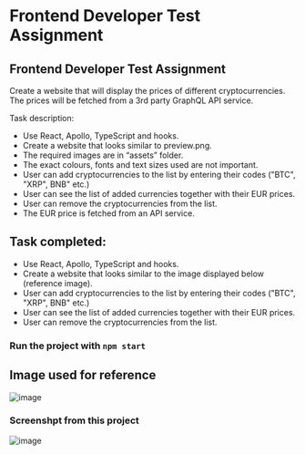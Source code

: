 # Frontend Developer Test Assignment

## Frontend Developer Test Assignment
Create a website that will display the prices of different cryptocurrencies. The prices will be fetched from a 3rd party GraphQL API service.

Task description:

- Use React, Apollo, TypeScript and hooks.
- Create a website that looks similar to preview.png.
- The required images are in “assets” folder.
- The exact colours, fonts and text sizes used are not important.
- User can add cryptocurrencies to the list by entering their codes ("BTC", "XRP", BNB" etc.)
- User can see the list of added currencies together with their EUR prices.
- User can remove the cryptocurrencies from the list.
- The EUR price is fetched from an API service.


## Task completed:

- Use React, Apollo, TypeScript and hooks.
- Create a website that looks similar to the image displayed below (reference image).
- User can add cryptocurrencies to the list by entering their codes ("BTC", "XRP", BNB" etc.)
- User can see the list of added currencies together with their EUR prices.
- User can remove the cryptocurrencies from the list.

### Run the project with `npm start`

## Image used for reference
![image](https://user-images.githubusercontent.com/10751858/164994661-c119f0d0-ed21-4697-a833-78695918c7b1.png)

### Screenshpt from this project
![image](https://user-images.githubusercontent.com/10751858/164994709-cd626a97-d272-4120-978b-03752df13f43.png)

